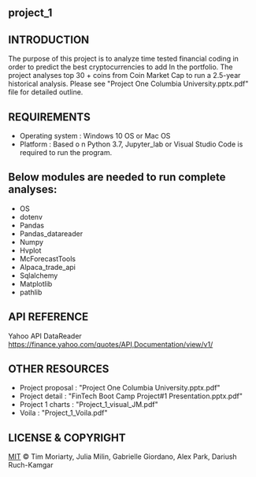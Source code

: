 ## project_1


## INTRODUCTION
The purpose of this project is to analyze time tested financial coding in order to predict the best cryptocurrencies to add In the portfolio.  The project analyses top 30 + coins from Coin Market Cap to run a 2.5-year historical analysis.  Please see "Project One Columbia University.pptx.pdf" file for detailed outline.

## REQUIREMENTS
- Operating system : Windows 10 OS or Mac OS
- Platform : Based o n Python 3.7, Jupyter_lab or Visual Studio Code is required to run the program.

## Below modules are needed to run complete analyses: 
-	OS
-	dotenv
-	Pandas
-	Pandas_datareader
-	Numpy
-	Hvplot
-	McForecastTools
-	Alpaca_trade_api
-	Sqlalchemy
-	Matplotlib
-	pathlib

## API REFERENCE 
Yahoo API DataReader 
https://finance.yahoo.com/quotes/API,Documentation/view/v1/

## OTHER RESOURCES 
- Project proposal : "Project One Columbia University.pptx.pdf"
- Project detail : "FinTech Boot Camp Project#1 Presentation.pptx.pdf"
- Project 1 charts : "Project_1_visual_JM.pdf"
- Voila : "Project_1_Voila.pdf"

## LICENSE & COPYRIGHT

[MIT](https://choosealicense.com/licenses/mit/)
© Tim Moriarty, Julia Milin, Gabrielle Giordano, Alex Park, Dariush Ruch-Kamgar




